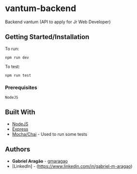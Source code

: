 # vantum-backend
Backend vantum (API to apply for Jr Web Developer)


## Getting Started/Installation
To run: 
```
npm run dev
```
To test:
```
npm run test
```

### Prerequisites
```
NodeJS
```

## Built With

* [NodeJS](https://nodejs.org)
* [Express](https://expressjs.com) 
* [Mocha/Chai](https://mochajs.org/) - Used to run some tests


## Authors

* **Gabriel Aragão** - [gmaragao](https://github.com/gmaragao)
* [LinkedIn] - (https://www.linkedin.com/in/gabriel-m-aragao)



